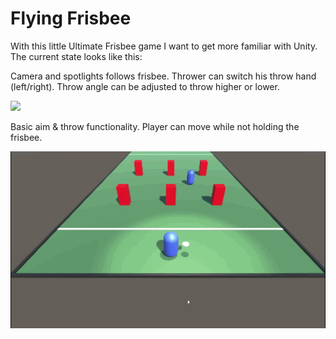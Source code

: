 # Flying Frisbee

With this little Ultimate Frisbee game I want to get more familiar with Unity.
The current state looks like this:


Camera and spotlights follows frisbee. Thrower can switch his throw hand (left/right). Throw angle can be adjusted to throw higher or lower.

![](demo2.gif)

Basic aim & throw functionality. Player can move while not holding the frisbee.

![](demo1.gif)

